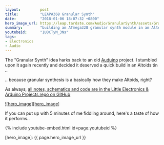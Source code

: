 ```yaml
---
layout:         post
title:          "LEAP#368 Granular Synth"
date:           "2018-01-06 18:07:32 +0800"
hero_image_url: https://leap.tardate.com/Audio/GranularSynth/assets/GranularSynth_build.jpg
summary:        "building an ATmega328 granular synth module in an Altoids can"
youtubeid:      "1UOCTyM_3Ns"
tags:
- Electronics
- Audio
---
```


The "Granular Synth" idea harks back to an old [Auduino](http://code.google.com/p/tinkerit/wiki/Auduino) project.
I stumbled upon it again recently and decided it deserved a quick build in an Altoids tin ..

.. because granular synthesis is a basically how they make Altoids, right?

As always, [all notes, schematics and code are in the Little Electronics & Arduino Projects repo on GitHub][project]

[![hero_image][hero_image]][project]

If you can put up with 5 minutes of me fiddling around, here's a taste of how it performs..

{% include youtube-embed.html id=page.youtubeid %}

[leap]: https://leap.tardate.com
[project]: https://github.com/tardate/LittleArduinoProjects/tree/master/Audio/GranularSynth
[hero_image]: {{ page.hero_image_url }}
